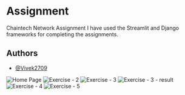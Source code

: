 # Assignment
Chaintech Network Assignment
I have used the Streamlit and Django frameworks for completing the assignments.

## Authors
- [@Vivek2709](https://github.com/Vivek2709)


![Home Page](https://github.com/Vivek2709/assignment/assets/52660335/862b2d76-aa0f-4607-bb1c-b033b6bd6c72)
![Exercise - 2](https://github.com/Vivek2709/assignment/assets/52660335/4371c47b-a919-44d8-a170-3b7bb30766fa)
![Exercise - 3](https://github.com/Vivek2709/assignment/assets/52660335/f0582ed7-d97a-4966-b868-2b3968c3b5ab)
![Exercise - 3 - result](https://github.com/Vivek2709/assignment/assets/52660335/c4f570b8-b436-404b-a41c-f7b6f5adf711)
![Exercise - 4](https://github.com/Vivek2709/assignment/assets/52660335/35db7227-555b-4a9d-b902-4fc7e22ecac6)
![Exercise - 5](https://github.com/Vivek2709/assignment/assets/52660335/68ca3790-4d65-43d8-ad7b-5cfbc9105a9a)
